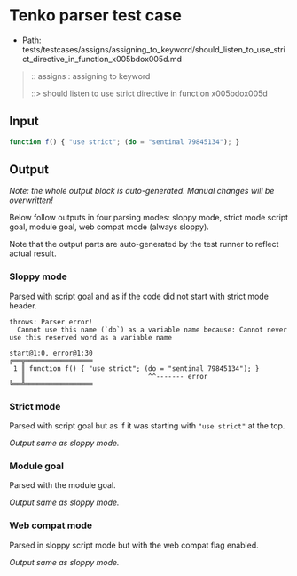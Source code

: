 # Tenko parser test case

- Path: tests/testcases/assigns/assigning_to_keyword/should_listen_to_use_strict_directive_in_function_x005bdox005d.md

> :: assigns : assigning to keyword
>
> ::> should listen to use strict directive in function x005bdox005d

## Input

`````js
function f() { "use strict"; (do = "sentinal 79845134"); }
`````

## Output

_Note: the whole output block is auto-generated. Manual changes will be overwritten!_

Below follow outputs in four parsing modes: sloppy mode, strict mode script goal, module goal, web compat mode (always sloppy).

Note that the output parts are auto-generated by the test runner to reflect actual result.

### Sloppy mode

Parsed with script goal and as if the code did not start with strict mode header.

`````
throws: Parser error!
  Cannot use this name (`do`) as a variable name because: Cannot never use this reserved word as a variable name

start@1:0, error@1:30
╔══╦═════════════════
 1 ║ function f() { "use strict"; (do = "sentinal 79845134"); }
   ║                               ^^------- error
╚══╩═════════════════

`````

### Strict mode

Parsed with script goal but as if it was starting with `"use strict"` at the top.

_Output same as sloppy mode._

### Module goal

Parsed with the module goal.

_Output same as sloppy mode._

### Web compat mode

Parsed in sloppy script mode but with the web compat flag enabled.

_Output same as sloppy mode._
